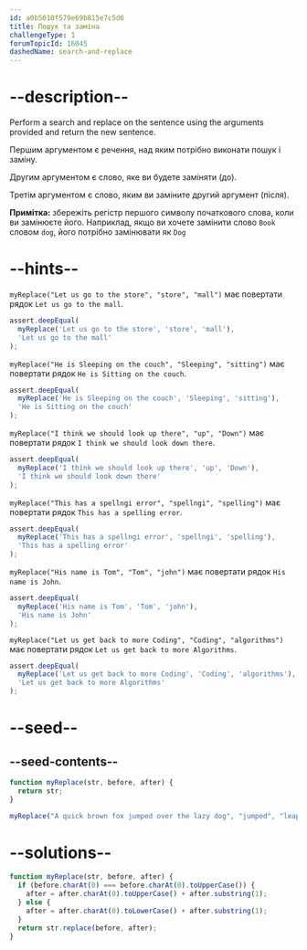 ```yaml
---
id: a0b5010f579e69b815e7c5d6
title: Пошук та заміна
challengeType: 1
forumTopicId: 16045
dashedName: search-and-replace
---
```


# --description--

Perform a search and replace on the sentence using the arguments provided and return the new sentence.

Першим аргументом є речення, над яким потрібно виконати пошук і заміну.

Другим аргументом є слово, яке ви будете заміняти (до).

Третім аргументом є слово, яким ви заміните другий аргумент (після).

**Примітка:** збережіть регістр першого символу початкового слова, коли ви замінюєте його. Наприклад, якщо ви хочете замінити слово `Book` словом `dog`, його потрібно замінювати як `Dog`

# --hints--

`myReplace("Let us go to the store", "store", "mall")` має повертати рядок `Let us go to the mall`.

```js
assert.deepEqual(
  myReplace('Let us go to the store', 'store', 'mall'),
  'Let us go to the mall'
);
```

`myReplace("He is Sleeping on the couch", "Sleeping", "sitting")` має повертати рядок `He is Sitting on the couch`.

```js
assert.deepEqual(
  myReplace('He is Sleeping on the couch', 'Sleeping', 'sitting'),
  'He is Sitting on the couch'
);
```

`myReplace("I think we should look up there", "up", "Down")` має повертати рядок `I think we should look down there`.

```js
assert.deepEqual(
  myReplace('I think we should look up there', 'up', 'Down'),
  'I think we should look down there'
);
```

`myReplace("This has a spellngi error", "spellngi", "spelling")` має повертати рядок `This has a spelling error`.

```js
assert.deepEqual(
  myReplace('This has a spellngi error', 'spellngi', 'spelling'),
  'This has a spelling error'
);
```

`myReplace("His name is Tom", "Tom", "john")` має повертати рядок `His name is John`.

```js
assert.deepEqual(
  myReplace('His name is Tom', 'Tom', 'john'),
  'His name is John'
);
```

`myReplace("Let us get back to more Coding", "Coding", "algorithms")` має повертати рядок `Let us get back to more Algorithms`.

```js
assert.deepEqual(
  myReplace('Let us get back to more Coding', 'Coding', 'algorithms'),
  'Let us get back to more Algorithms'
);
```

# --seed--

## --seed-contents--

```js
function myReplace(str, before, after) {
  return str;
}

myReplace("A quick brown fox jumped over the lazy dog", "jumped", "leaped");
```

# --solutions--

```js
function myReplace(str, before, after) {
  if (before.charAt(0) === before.charAt(0).toUpperCase()) {
    after = after.charAt(0).toUpperCase() + after.substring(1);
  } else {
    after = after.charAt(0).toLowerCase() + after.substring(1);
  }
  return str.replace(before, after);
}
```
